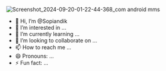 ![Screenshot_2024-09-20-01-22-44-368_com android mms](https://github.com/user-attachments/assets/5e5c616a-dd8c-4772-bd3e-c5c2d8d92bf8)
- 👋 Hi, I’m @Sopiandik
- 👀 I’m interested in ...
- 🌱 I’m currently learning ...
- 💞️ I’m looking to collaborate on ...
- 📫 How to reach me ...
- 😄 Pronouns: ...
- ⚡ Fun fact: ...

<!---
Sopiandik/Sopiandik is a ✨ special ✨ repository because its `README.md` (this file) appears on your GitHub profile.
You can click the Preview link to take a look at your changes.
--->
